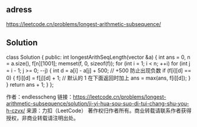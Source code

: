 ## adress
https://leetcode.cn/problems/longest-arithmetic-subsequence/
## Solution
class Solution {
public:
    int longestArithSeqLength(vector<int> &a) {
        int ans = 0, n = a.size(), f[n][1001];
        memset(f, 0, sizeof(f));
        for (int i = 1; i < n; ++i)
            for (int j = i - 1; j >= 0; --j) {
                int d = a[i] - a[j] + 500; // +500 防止出现负数
                if (f[i][d] == 0) {
                    f[i][d] = f[j][d] + 1; // 默认的 1 在下面返回时加上
                    ans = max(ans, f[i][d]);
                }
            }
        return ans + 1;
    }
};

作者：endlesscheng
链接：https://leetcode.cn/problems/longest-arithmetic-subsequence/solution/ji-yi-hua-sou-suo-di-tui-chang-shu-you-h-czvx/
来源：力扣（LeetCode）
著作权归作者所有。商业转载请联系作者获得授权，非商业转载请注明出处。